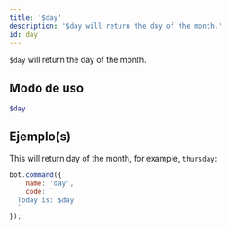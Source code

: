 ```yaml
---
title: '$day'
description: '$day will return the day of the month.'
id: day
---
```


`$day` will return the day of the month.

## Modo de uso

```php
$day
```

## Ejemplo(s)

This will return day of the month, for example, `thursday`:

```javascript
bot.command({
    name: 'day',
    code: `
  Today is: $day
  `
});
```